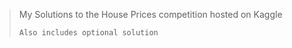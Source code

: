 > My Solutions to the House Prices competition hosted on Kaggle
>
> `Also includes optional solution`
